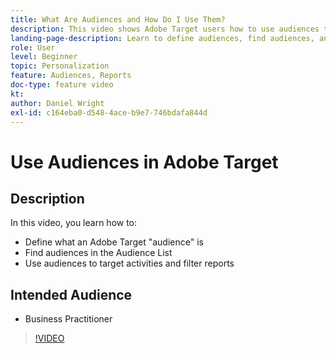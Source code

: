 ```yaml
---
title: What Are Audiences and How Do I Use Them?
description: This video shows Adobe Target users how to use audiences to target activities and filter reports.
landing-page-description: Learn to define audiences, find audiences, and target activities and filter reports.
role: User
level: Beginner
topic: Personalization
feature: Audiences, Reports
doc-type: feature video
kt:
author: Daniel Wright
exl-id: c164eba0-d548-4ace-b9e7-746bdafa844d
---
```

# Use Audiences in Adobe Target

## Description

In this video, you learn how to:

* Define what an Adobe Target "audience" is
* Find audiences in the Audience List
* Use audiences to target activities and filter reports

## Intended Audience

* Business Practitioner

>[!VIDEO](https://video.tv.adobe.com/v/17398/?quality=12)
